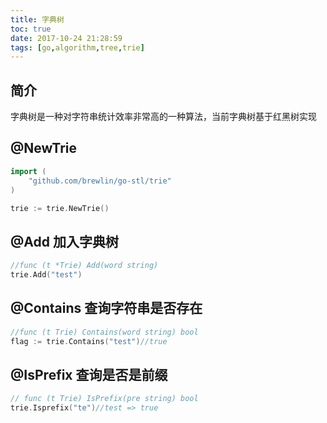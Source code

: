 ```yaml
---
title: 字典树
toc: true
date: 2017-10-24 21:28:59
tags: [go,algorithm,tree,trie]
---
```


## 简介
字典树是一种对字符串统计效率非常高的一种算法，当前字典树基于红黑树实现


## @NewTrie
```go
import (
    "github.com/brewlin/go-stl/trie"
)

trie := trie.NewTrie()
```

## @Add 加入字典树
```go
//func (t *Trie) Add(word string) 
trie.Add("test")
```
## @Contains 查询字符串是否存在
```go
//func (t Trie) Contains(word string) bool
flag := trie.Contains("test")//true
```
## @IsPrefix 查询是否是前缀
```go
// func (t Trie) IsPrefix(pre string) bool
trie.Isprefix("te")//test => true
```

